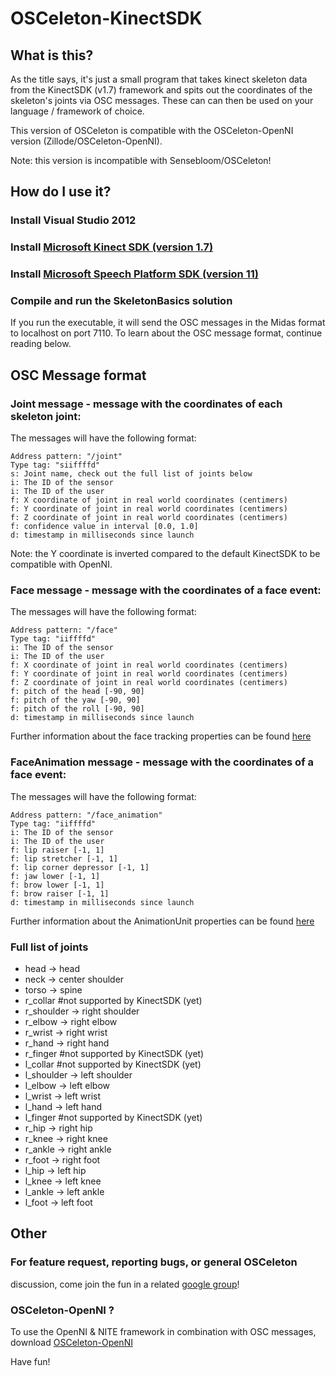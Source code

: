 OSCeleton-KinectSDK
===================

What is this?
-------------

As the title says, it's just a small program that takes kinect
skeleton data from the KinectSDK (v1.7) framework and spits out the coordinates
of the skeleton's joints via OSC messages. These can can then be used
on your language / framework of choice.

This version of OSCeleton is compatible with the OSCeleton-OpenNI version (Zillode/OSCeleton-OpenNI).

Note: this version is incompatible with Sensebloom/OSCeleton!

How do I use it?
----------------

### Install Visual Studio 2012
### Install [Microsoft Kinect SDK (version 1.7)](http://www.microsoft.com/en-us/kinectforwindows/develop/developer-downloads.aspx)
### Install [Microsoft Speech Platform SDK (version 11)](http://www.microsoft.com/en-us/download/details.aspx?id=27226)
### Compile and run the SkeletonBasics solution

If you run the executable, it will send the OSC
messages in the Midas format to localhost on port 7110.
To learn about the OSC message format, continue reading below.


OSC Message format
------------------

### Joint message - message with the coordinates of each skeleton joint:
The messages will have the following format:

    Address pattern: "/joint"
    Type tag: "siiffffd"
    s: Joint name, check out the full list of joints below
    i: The ID of the sensor
    i: The ID of the user
    f: X coordinate of joint in real world coordinates (centimers)
    f: Y coordinate of joint in real world coordinates (centimers)
    f: Z coordinate of joint in real world coordinates (centimers)
    f: confidence value in interval [0.0, 1.0]
	d: timestamp in milliseconds since launch

Note: the Y coordinate is inverted compared to the default KinectSDK to be compatible with OpenNI.

### Face message - message with the coordinates of a face event:
The messages will have the following format:

    Address pattern: "/face"
    Type tag: "iiffffd"
    i: The ID of the sensor
    i: The ID of the user
    f: X coordinate of joint in real world coordinates (centimers)
    f: Y coordinate of joint in real world coordinates (centimers)
    f: Z coordinate of joint in real world coordinates (centimers)
    f: pitch of the head [-90, 90]
    f: pitch of the yaw [-90, 90]
    f: pitch of the roll [-90, 90]
	d: timestamp in milliseconds since launch
	
Further information about the face tracking properties can be found [here](http://msdn.microsoft.com/en-us/library/jj130970.aspx)

### FaceAnimation message - message with the coordinates of a face event:
The messages will have the following format:

    Address pattern: "/face_animation"
    Type tag: "iiffffd"
    i: The ID of the sensor
    i: The ID of the user
    f: lip raiser [-1, 1]
    f: lip stretcher [-1, 1]
    f: lip corner depressor [-1, 1]
    f: jaw lower [-1, 1]
    f: brow lower [-1, 1]
    f: brow raiser [-1, 1]
	d: timestamp in milliseconds since launch

Further information about the AnimationUnit properties can be found [here](http://msdn.microsoft.com/en-us/library/jj130970.aspx)


### Full list of joints

* head -> head
* neck -> center shoulder
* torso -> spine
* r_collar #not supported by KinectSDK (yet)
* r_shoulder -> right shoulder
* r_elbow -> right elbow
* r_wrist -> right wrist
* r_hand -> right hand
* r_finger #not supported by KinectSDK (yet)
* l_collar #not supported by KinectSDK (yet)
* l_shoulder -> left shoulder
* l_elbow -> left elbow
* l_wrist -> left wrist
* l_hand -> left hand
* l_finger #not supported by KinectSDK (yet)
* r_hip -> right hip
* r_knee -> right knee
* r_ankle -> right ankle
* r_foot -> right foot
* l_hip -> left hip
* l_knee -> left knee
* l_ankle -> left ankle
* l_foot -> left foot


Other
-----
### For feature request, reporting bugs, or general OSCeleton 
discussion, come join the fun in a related [google group](http://groups.google.com/group/osceleton)!

### OSCeleton-OpenNI ?
To use the OpenNI & NITE framework in combination with OSC messages, download [OSCeleton-OpenNI](https://github.com/Zillode/OSCeleton-OpenNI)

Have fun!


